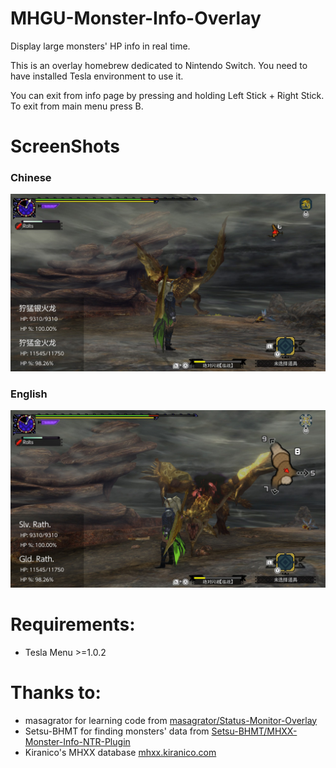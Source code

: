 # MHGU-Monster-Info-Overlay
Display large monsters' HP info in real time.

This is an overlay homebrew dedicated to Nintendo Switch.
You need to have installed Tesla environment to use it.

You can exit from info page by pressing and holding Left Stick + Right Stick. To exit from main menu press B.

# ScreenShots
### Chinese
![Chinese](resources/Chinese.jpg)
### English
![English](resources/English.jpg)

# Requirements:
- Tesla Menu >=1.0.2

# Thanks to:
- masagrator for learning code from [masagrator/Status-Monitor-Overlay](https://github.com/masagrator/Status-Monitor-Overlay)
- Setsu-BHMT for finding monsters' data from [Setsu-BHMT/MHXX-Monster-Info-NTR-Plugin](https://github.com/Setsu-BHMT/MHXX-Monster-Info-NTR-Plugin)
- Kiranico's MHXX database [mhxx.kiranico.com](https://mhxx.kiranico.com/)